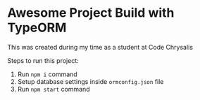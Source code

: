 # Awesome Project Build with TypeORM

This was created during my time as a student at Code Chrysalis

Steps to run this project:

1. Run `npm i` command
2. Setup database settings inside `ormconfig.json` file
3. Run `npm start` command
